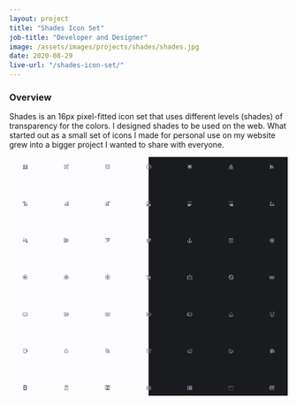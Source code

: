 ```yaml
---
layout: project
title: "Shades Icon Set"
job-title: "Developer and Designer"
image: /assets/images/projects/shades/shades.jpg
date: 2020-08-29
live-url: "/shades-icon-set/"
---
```


### Overview

Shades is an 16px pixel-fitted icon set that uses different levels (shades) of transparency for the colors. I designed shades to be used on the web. What started out as a small set of icons I made for personal use on my website grew into a bigger project I wanted to share with everyone.

<div class="grid">
  <img src="/assets/images/projects/shades/preview.jpg" alt="Shades Icon Set" class="center">
</div>
